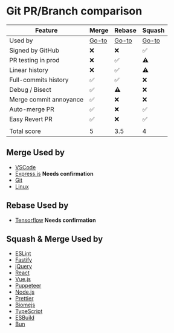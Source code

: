 # Git PR/Branch comparison

| Feature                | Merge                   | Rebase                   | Squash                          |
| ---------------------- | ----------------------- | ------------------------ | ------------------------------- |
| Used by                | [Go-to](#merge-used-by) | [Go-to](#rebase-used-by) | [Go-to](#squash--merge-used-by) |
| Signed by GitHub       | ❌                      | ❌                       | ✅                              |
| PR testing in prod     | ❌                      | ✅                       | ⚠️                              |
| Linear history         | ❌                      | ✅                       | ⚠️                              |
| Full-commits history   | ✅                      | ✅                       | ❌                              |
| Debug / Bisect         | ✅                      | ⚠️                       | ❌                              |
| Merge commit annoyance | ✅                      | ❌                       | ❌                              |
| Auto-merge PR          | ✅                      | ❌                       | ✅                              |
| Easy Revert PR         | ✅                      | ❌                       | ✅                              |
|                        |                         |                          |                                 |
| Total score            | 5                       | 3.5                      | 4                               |

## Merge Used by

- [VSCode](https://github.com/microsoft/vscode)
- [Express.js](https://github.com/expressjs/express) **Needs confirmation**
- [Git](https://github.com/git/git)
- [Linux](https://github.com/torvalds/linux)

## Rebase Used by

- [Tensorflow](https://github.com/tensorflow/tensorflow) **Needs confirmation**

## Squash & Merge Used by

- [ESLint](https://github.com/eslint/eslint)
- [Fastify](https://github.com/fastify/fastify)
- [jQuery](https://github.com/jquery/jquery)
- [React](https://github.com/facebook/react)
- [Vue.js](https://github.com/vuejs/core)
- [Puppeteer](https://github.com/puppeteer/puppeteer)
- [Node.js](https://github.com/nodejs/node)
- [Prettier](https://github.com/prettier/prettier)
- [Biomejs](https://github.com/biomejs/biome)
- [TypeScript](https://github.com/microsoft/TypeScript)
- [ESBuild](https://github.com/evanw/esbuild)
- [Bun](https://github.com/oven-sh/bun)
